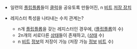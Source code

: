 - 일련의 [플립플롭](http://www.ktword.co.kr/test/view/view.php?m_temp1=4714&id=1433 "플립플롭 (Flip-flop, Flip: 홱 뒤집다, Flop: 털썩 주저앉다)  ㅇ 클럭 입력을 갖는 2진 기억소자(쌍안정회로)   - 클럭 입력이 있는 동기식 순서논리회로의 기본 소자  ㅇ 구성 : `클럭` 입력 및")들이 [클럭](http://www.ktword.co.kr/test/view/view.php?m_temp1=1509&id=242 "클럭 (Clock) 이란?  ㅇ (신호) 타이밍 신호/동기 신호 (Timing Signal, Chronosignal, Clocking Information)   - 동작하는(행동하는) 순간(타이밍,Timing)을 제어하기 위한 시간 정보     . 보통, 사각형의")을 공유토록 만들어진, n [비트](http://www.ktword.co.kr/test/view/view.php?m_temp1=3823&id=122 "컴퓨터(디지털시스템)에서 수 표현 단위  ㅇ Digit (숫자)   - 아라비아 숫자(0~9)     . 기수법에서 매 자리 마다 쓰여질 수 있는 숫자    * 한편, 숫자 및 문자 등을 모두 포함하는 경우에는") [저장 장치](http://www.ktword.co.kr/test/view/view.php?m_temp1=2931&id=494 "저장장치의 용도별 구분                    ☞ 기억 장치/메모리[전산] 참조  ㅇ 캐쉬 메모리 : CPU와 주기억장치 사이에 버퍼 형태의 고속의 임시 저장장치  ㅇ 레지스터 : 곧바로")

-  레지스터 특성을 나타내는 수치 관계는?
     - n개 [플립플롭](http://www.ktword.co.kr/test/view/view.php?m_temp1=4714&id=1433 "플립플롭 (Flip-flop, Flip: 홱 뒤집다, Flop: 털썩 주저앉다)  ㅇ 클럭 입력을 갖는 2진 기억소자(쌍안정회로)   - 클럭 입력이 있는 동기식 순서논리회로의 기본 소자  ㅇ 구성 : `클럭` 입력 및")을 갖는 레지스터인 경우에, ([플립플롭](http://www.ktword.co.kr/test/view/view.php?m_temp1=4714&id=1433 "플립플롭 (Flip-flop, Flip: 홱 뒤집다, Flop: 털썩 주저앉다)  ㅇ 클럭 입력을 갖는 2진 기억소자(쌍안정회로)   - 클럭 입력이 있는 동기식 순서논리회로의 기본 소자  ㅇ 구성 : `클럭` 입력 및")의 수)
     - 2n개의 서로다른 [상태](http://www.ktword.co.kr/test/view/view.php?m_temp1=1945&id=921 "상태 이란?  ㅇ [일반] 시스템 상태   - 계(系,System)의 거동(동작상태)을 규정하는 최소 개의 변수들의 모임 (최소 정보량)     . 시스템 동작을 결정하기에 충분한 최소개 상태변수들의")들이 존재하고, ([상태](http://www.ktword.co.kr/test/view/view.php?m_temp1=1945&id=921 "상태 이란?  ㅇ [일반] 시스템 상태   - 계(系,System)의 거동(동작상태)을 규정하는 최소 개의 변수들의 모임 (최소 정보량)     . 시스템 동작을 결정하기에 충분한 최소개 상태변수들의") 수)
     - n [비트](http://www.ktword.co.kr/test/view/view.php?m_temp1=3823&id=122 "컴퓨터(디지털시스템)에서 수 표현 단위  ㅇ Digit (숫자)   - 아라비아 숫자(0~9)     . 기수법에서 매 자리 마다 쓰여질 수 있는 숫자    * 한편, 숫자 및 문자 등을 모두 포함하는 경우에는") [정보](http://www.ktword.co.kr/test/view/view.php?m_temp1=3660&id=781 "정보(량)  ㅇ 정보는, 일견 추상적이지만,    - 이에대해 공학적인 설명 및 응용이 가능하려면,   - 반드시, 측정이 가능한 (즉, 셀 수 있는) 물리량으로써,   - 즉, 정보의 량(量)을")의 저장이 가능 (저장 가능 [정보](http://www.ktword.co.kr/test/view/view.php?m_temp1=3660&id=781 "정보(량)  ㅇ 정보는, 일견 추상적이지만,    - 이에대해 공학적인 설명 및 응용이 가능하려면,   - 반드시, 측정이 가능한 (즉, 셀 수 있는) 물리량으로써,   - 즉, 정보의 량(量)을") [비트](http://www.ktword.co.kr/test/view/view.php?m_temp1=3823&id=122 "컴퓨터(디지털시스템)에서 수 표현 단위  ㅇ Digit (숫자)   - 아라비아 숫자(0~9)     . 기수법에서 매 자리 마다 쓰여질 수 있는 숫자    * 한편, 숫자 및 문자 등을 모두 포함하는 경우에는") 수)